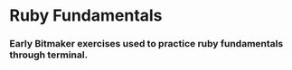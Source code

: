 # Ruby Fundamentals

<h3>Early Bitmaker exercises used to practice ruby fundamentals through terminal.</h3>
